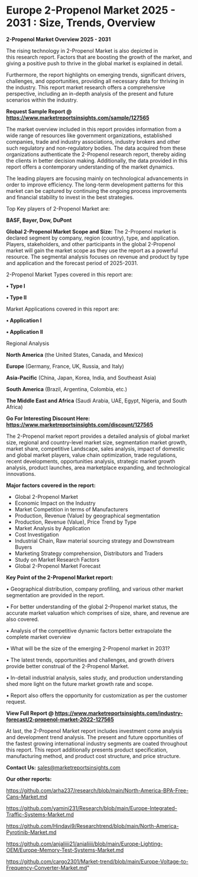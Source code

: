  # Europe 2-Propenol Market 2025 - 2031 : Size, Trends, Overview

<Strong> 2-Propenol Market Overview 2025 - 2031</strong>

The rising technology in 2-Propenol Market is also depicted in this research report. Factors that are boosting the growth of the market, and giving a positive push to thrive in the global market is explained in detail.

Furthermore, the report highlights on emerging trends, significant drivers, challenges, and opportunities, providing all necessary data for thriving in the industry. This report market research offers a comprehensive perspective, including an in-depth analysis of the present and future scenarios within the industry.

<strong>Request Sample Report @ <a href=https://www.marketreportsinsights.com/sample/127565>https://www.marketreportsinsights.com/sample/127565</a></strong>

The market overview included in this report provides information from a wide range of resources like government organizations, established companies, trade and industry associations, industry brokers and other such regulatory and non-regulatory bodies. The data acquired from these organizations authenticate the 2-Propenol research report, thereby aiding the clients in better decision making. Additionally, the data provided in this report offers a contemporary understanding of the market dynamics.

The leading players are focusing mainly on technological advancements in order to improve efficiency. The long-term development patterns for this market can be captured by continuing the ongoing process improvements and financial stability to invest in the best strategies.

Top Key players of 2-Propenol Market are:

<strong>BASF, Bayer, Dow, DuPont</strong>

<strong><b>Global 2-Propenol Market Scope and Size:</b></strong>
The 2-Propenol market is declared segment by company, region (country), type, and application. Players, stakeholders, and other participants in the global 2-Propenol market will gain the market scope as they use the report as a powerful resource. The segmental analysis focuses on revenue and product by type and application and the forecast period of 2025-2031.

2-Propenol Market Types covered in this report are:

<strong>• Type I

• Type II</strong>

Market Applications covered in this report are:

<strong>• Application I

• Application II</strong> 

Regional Analysis

<strong>North America</strong> (the United States, Canada, and Mexico)

<strong>Europe</strong> (Germany, France, UK, Russia, and Italy)

<strong>Asia-Pacific</strong> (China, Japan, Korea, India, and Southeast Asia)

<strong>South America</strong> (Brazil, Argentina, Colombia, etc.)

<strong>The Middle East and Africa</strong> (Saudi Arabia, UAE, Egypt, Nigeria, and South Africa)

<strong>Go For Interesting Discount Here: <a href=https://www.marketreportsinsights.com/discount/127565>https://www.marketreportsinsights.com/discount/127565</a></strong>

The 2-Propenol market report provides a detailed analysis of global market size, regional and country-level market size, segmentation market growth, market share, competitive Landscape, sales analysis, impact of domestic and global market players, value chain optimization, trade regulations, recent developments, opportunities analysis, strategic market growth analysis, product launches, area marketplace expanding, and technological innovations.

<strong><b>Major factors covered in the report:</b></strong>
<ul>
  <li>Global 2-Propenol Market </li>
  <li>Economic Impact on the Industry</li>
  <li>Market Competition in terms of Manufacturers</li>
  <li>Production, Revenue (Value) by geographical segmentation</li>
  <li>Production, Revenue (Value), Price Trend by Type</li>
  <li>Market Analysis by Application</li>
  <li>Cost Investigation</li>
  <li>Industrial Chain, Raw material sourcing strategy and Downstream Buyers</li>
  <li>Marketing Strategy comprehension, Distributors and Traders</li>
  <li>Study on Market Research Factors</li>
  <li>Global 2-Propenol Market Forecast</li>
</ul>

<strong><b>Key Point of the 2-Propenol Market report:</b></strong>

• Geographical distribution, company profiling, and various other market segmentation are provided in the report.

• For better understanding of the global 2-Propenol market status, the accurate market valuation which comprises of size, share, and revenue are also covered.

• Analysis of the competitive dynamic factors better extrapolate the complete market overview

• What will be the size of the emerging 2-Propenol market in 2031?

• The latest trends, opportunities and challenges, and growth drivers provide better construal of the 2-Propenol Market.

• In-detail industrial analysis, sales study, and production understanding shed more light on the future market growth rate and scope.

• Report also offers the opportunity for customization as per the customer request.

<strong><b>View Full Report @ <a href=https://www.marketreportsinsights.com/industry-forecast/2-propenol-market-2022-127565>https://www.marketreportsinsights.com/industry-forecast/2-propenol-market-2022-127565</a></b></strong>


At last, the 2-Propenol Market report includes investment come analysis and development trend analysis. The present and future opportunities of the fastest growing international industry segments are coated throughout this report. This report additionally presents product specification, manufacturing method, and product cost structure, and price structure.

<strong>Contact Us:</strong>
sales@marketreportsinsights.com

<strong>Our other reports:</strong>

<a href=https://github.com/arha237/research/blob/main/North-America-BPA-Free-Cans-Market.md>https://github.com/arha237/research/blob/main/North-America-BPA-Free-Cans-Market.md</a>

<a href=https://github.com/yamini231/Research/blob/main/Europe-Integrated-Traffic-Systems-Market.md>https://github.com/yamini231/Research/blob/main/Europe-Integrated-Traffic-Systems-Market.md</a>

<a href=https://github.com/Hindavi9/Researchtrend/blob/main/North-America-Pyrotinib-Market.md>https://github.com/Hindavi9/Researchtrend/blob/main/North-America-Pyrotinib-Market.md</a>

<a href=https://github.com/anjaliiii21/anjaliiii/blob/main/Europe-Lighting-OEM/Europe-Memory-Test-Systems-Market.md>https://github.com/anjaliiii21/anjaliiii/blob/main/Europe-Lighting-OEM/Europe-Memory-Test-Systems-Market.md</a>

<a href=https://github.com/cargo2301/Market-trend/blob/main/Europe-Voltage-to-Frequency-Converter-Market.md>https://github.com/cargo2301/Market-trend/blob/main/Europe-Voltage-to-Frequency-Converter-Market.md</a>"
